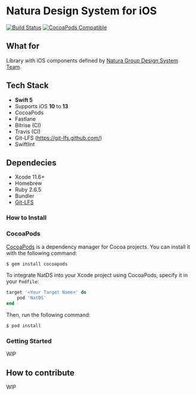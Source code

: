 # Natura Design System for iOS

[![Build Status](https://travis-ci.org/natura-cosmeticos/natds-ios.svg)](https://travis-ci.org/natura-cosmeticos/natds-ios)
[![CocoaPods Compatible](https://img.shields.io/cocoapods/v/NatDS.svg)](https://img.shields.io/cocoapods/v/NatDS.svg)


## What for
Library with iOS components defined by [Natura Group Design System Team](https://zeroheight.com/08f80f4e1/p/335165-natds--natura-design-system).


## Tech Stack
- __Swift 5__
- Supports iOS __10__ to __13__
- CocoaPods
- Fastlane
- Bitrise (CI)
- Travis (CI)
- Git-LFS (https://git-lfs.github.com/)
- Swiftlint

## Dependecies
- Xcode 11.6+
- Homebrew
- Ruby 2.6.5
- Bundler
- [Git-LFS](https://git-lfs.github.com/)

### How to Install

### CocoaPods

[CocoaPods](http://cocoapods.org) is a dependency manager for Cocoa projects. You can install it with the following command:

```bash
$ gem install cocoapods
```

To integrate NatDS into your Xcode project using CocoaPods, specify it in your `Podfile`:

```ruby
target '<Your Target Name>' do
    pod 'NatDS'
end
```

Then, run the following command:

```bash
$ pod install
```

### Getting Started
WIP

## How to contribute
WIP 
